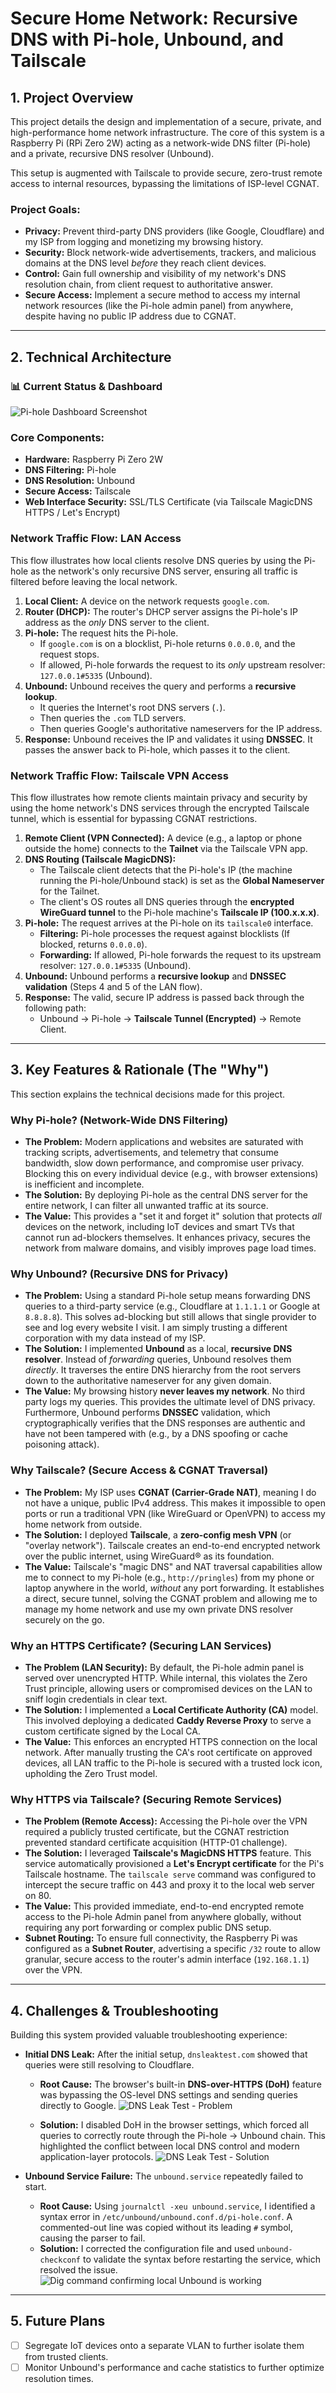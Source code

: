 # Secure Home Network: Recursive DNS with Pi-hole, Unbound, and Tailscale

## 1. Project Overview

This project details the design and implementation of a secure, private, and high-performance home network infrastructure. The core of this system is a Raspberry Pi (RPi Zero 2W) acting as a network-wide DNS filter (Pi-hole) and a private, recursive DNS resolver (Unbound).

This setup is augmented with Tailscale to provide secure, zero-trust remote access to internal resources, bypassing the limitations of ISP-level CGNAT.

### Project Goals:
* **Privacy:** Prevent third-party DNS providers (like Google, Cloudflare) and my ISP from logging and monetizing my browsing history.
* **Security:** Block network-wide advertisements, trackers, and malicious domains at the DNS level *before* they reach client devices.
* **Control:** Gain full ownership and visibility of my network's DNS resolution chain, from client request to authoritative answer.
* **Secure Access:** Implement a secure method to access my internal network resources (like the Pi-hole admin panel) from anywhere, despite having no public IP address due to CGNAT.

---

## 2. Technical Architecture

### 📊 Current Status & Dashboard 

![Pi-hole Dashboard Screenshot](images/Pi-Hole_Dashboard.png)

### Core Components:
* **Hardware:** Raspberry Pi Zero 2W
* **DNS Filtering:** Pi-hole
* **DNS Resolution:** Unbound
* **Secure Access:** Tailscale
* **Web Interface Security:** SSL/TLS Certificate (via Tailscale MagicDNS HTTPS / Let's Encrypt)

### Network Traffic Flow: LAN Access

This flow illustrates how local clients resolve DNS queries by using the Pi-hole as the network's only recursive DNS server, ensuring all traffic is filtered before leaving the local network.

1.  **Local Client:** A device on the network requests `google.com`.
2.  **Router (DHCP):** The router's DHCP server assigns the Pi-hole's IP address as the *only* DNS server to the client.
3.  **Pi-hole:** The request hits the Pi-hole.
    * If `google.com` is on a blocklist, Pi-hole returns `0.0.0.0`, and the request stops.
    * If allowed, Pi-hole forwards the request to its *only* upstream resolver: `127.0.0.1#5335` (Unbound).
4.  **Unbound:** Unbound receives the query and performs a **recursive lookup**.
    * It queries the Internet's root DNS servers (`.`).
    * Then queries the `.com` TLD servers.
    * Then queries Google's authoritative nameservers for the IP address.
5.  **Response:** Unbound receives the IP and validates it using **DNSSEC**. It passes the answer back to Pi-hole, which passes it to the client.

### Network Traffic Flow: Tailscale VPN Access

This flow illustrates how remote clients maintain privacy and security by using the home network's DNS services through the encrypted Tailscale tunnel, which is essential for bypassing CGNAT restrictions.

1.  **Remote Client (VPN Connected):** A device (e.g., a laptop or phone outside the home) connects to the **Tailnet** via the Tailscale VPN app.
2.  **DNS Routing (Tailscale MagicDNS):**
    * The Tailscale client detects that the Pi-hole's IP (the machine running the Pi-hole/Unbound stack) is set as the **Global Nameserver** for the Tailnet.
    * The client's OS routes all DNS queries through the **encrypted WireGuard tunnel** to the Pi-hole machine's **Tailscale IP (100.x.x.x)**.
3.  **Pi-hole:** The request arrives at the Pi-hole on its `tailscale0` interface.
    * **Filtering:** Pi-hole processes the request against blocklists (If blocked, returns `0.0.0.0`).
    * **Forwarding:** If allowed, Pi-hole forwards the request to its upstream resolver: `127.0.0.1#5335` (Unbound).
4.  **Unbound:** Unbound performs a **recursive lookup** and **DNSSEC validation** (Steps 4 and 5 of the LAN flow).
5.  **Response:** The valid, secure IP address is passed back through the following path:
    * Unbound $\rightarrow$ Pi-hole $\rightarrow$ **Tailscale Tunnel (Encrypted)** $\rightarrow$ Remote Client.
   
---

## 3. Key Features & Rationale (The "Why")

This section explains the technical decisions made for this project.

### Why Pi-hole? (Network-Wide DNS Filtering)

* **The Problem:** Modern applications and websites are saturated with tracking scripts, advertisements, and telemetry that consume bandwidth, slow down performance, and compromise user privacy. Blocking this on every individual device (e.g., with browser extensions) is inefficient and incomplete.
* **The Solution:** By deploying Pi-hole as the central DNS server for the entire network, I can filter all unwanted traffic at its source.
* **The Value:** This provides a "set it and forget it" solution that protects *all* devices on the network, including IoT devices and smart TVs that cannot run ad-blockers themselves. It enhances privacy, secures the network from malware domains, and visibly improves page load times.

### Why Unbound? (Recursive DNS for Privacy)

* **The Problem:** Using a standard Pi-hole setup means forwarding DNS queries to a third-party service (e.g., Cloudflare at `1.1.1.1` or Google at `8.8.8.8`). This solves ad-blocking but still allows that single provider to see and log every website I visit. I am simply trusting a different corporation with my data instead of my ISP.
* **The Solution:** I implemented **Unbound** as a local, **recursive DNS resolver**. Instead of *forwarding* queries, Unbound resolves them *directly*. It traverses the entire DNS hierarchy from the root servers down to the authoritative nameserver for any given domain.
* **The Value:** My browsing history **never leaves my network**. No third party logs my queries. This provides the ultimate level of DNS privacy. Furthermore, Unbound performs **DNSSEC** validation, which cryptographically verifies that the DNS responses are authentic and have not been tampered with (e.g., by a DNS spoofing or cache poisoning attack).

### Why Tailscale? (Secure Access & CGNAT Traversal)

* **The Problem:** My ISP uses **CGNAT (Carrier-Grade NAT)**, meaning I do not have a unique, public IPv4 address. This makes it impossible to open ports or run a traditional VPN (like WireGuard or OpenVPN) to access my home network from outside.
* **The Solution:** I deployed **Tailscale**, a **zero-config mesh VPN** (or "overlay network"). Tailscale creates an end-to-end encrypted network over the public internet, using WireGuard® as its foundation.
* **The Value:** Tailscale's "magic DNS" and NAT traversal capabilities allow me to connect to my Pi-hole (e.g., `http://pringles`) from my phone or laptop anywhere in the world, *without* any port forwarding. It establishes a direct, secure tunnel, solving the CGNAT problem and allowing me to manage my home network and use my own private DNS resolver securely on the go.

### Why an HTTPS Certificate? (Securing LAN Services)

* **The Problem (LAN Security):** By default, the Pi-hole admin panel is served over unencrypted HTTP. While internal, this violates the Zero Trust principle, allowing users or compromised devices on the LAN to sniff login credentials in clear text.
* **The Solution:** I implemented a **Local Certificate Authority (CA)** model. This involved deploying a dedicated **Caddy Reverse Proxy** to serve a custom certificate signed by the Local CA.
* **The Value:** This enforces an encrypted HTTPS connection on the local network. After manually trusting the CA's root certificate on approved devices, all LAN traffic to the Pi-hole is secured with a trusted lock icon, upholding the Zero Trust model.

### Why HTTPS via Tailscale? (Securing Remote Services)

* **The Problem (Remote Access):** Accessing the Pi-hole over the VPN required a publicly trusted certificate, but the CGNAT restriction prevented standard certificate acquisition (HTTP-01 challenge).
* **The Solution:** I leveraged **Tailscale's MagicDNS HTTPS** feature. This service automatically provisioned a **Let's Encrypt certificate** for the Pi's Tailscale hostname. The `tailscale serve` command was configured to intercept the secure traffic on 443 and proxy it to the local web server on 80.
* **The Value:** This provided immediate, end-to-end encrypted remote access to the Pi-hole Admin panel from anywhere globally, without requiring any port forwarding or complex public DNS setup.
* **Subnet Routing:** To ensure full connectivity, the Raspberry Pi was configured as a **Subnet Router**, advertising a specific `/32` route to allow granular, secure access to the router's admin interface (`192.168.1.1`) over the VPN.
  
---

## 4. Challenges & Troubleshooting

Building this system provided valuable troubleshooting experience:

* **Initial DNS Leak:** After the initial setup, `dnsleaktest.com` showed that queries were still resolving to Cloudflare.
    * **Root Cause:** The browser's built-in **DNS-over-HTTPS (DoH)** feature was bypassing the OS-level DNS settings and sending queries directly to Google.
       ![DNS Leak Test - Problem](images/DNS_Leak_Test_Before.png)
      
    * **Solution:** I disabled DoH in the browser settings, which forced all queries to correctly route through the Pi-hole -> Unbound chain. This highlighted the conflict between local DNS control and modern application-layer protocols.
      ![DNS Leak Test - Solution](images/DNS_Leak_Test_After.png)

* **Unbound Service Failure:** The `unbound.service` repeatedly failed to start.
    * **Root Cause:** Using `journalctl -xeu unbound.service`, I identified a syntax error in `/etc/unbound/unbound.conf.d/pi-hole.conf`. A commented-out line was copied without its leading `#` symbol, causing the parser to fail.
    * **Solution:** I corrected the configuration file and used `unbound-checkconf` to validate the syntax before restarting the service, which resolved the issue.
     ![Dig command confirming local Unbound is working](images/Unbound_Working.png)

---
## 5. Future Plans

* [ ] Segregate IoT devices onto a separate VLAN to further isolate them from trusted clients.
* [ ] Monitor Unbound's performance and cache statistics to further optimize resolution times.
